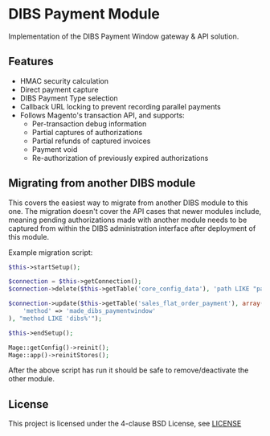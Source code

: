 DIBS Payment Module
==

Implementation of the DIBS Payment Window gateway &amp; API solution.

Features
--

* HMAC security calculation
* Direct payment capture
* DIBS Payment Type selection
* Callback URL locking to prevent recording parallel payments
* Follows Magento's transaction API, and supports:
	* Per-transaction debug information
	* Partial captures of authorizations
	* Partial refunds of captured invoices
	* Payment void
	* Re-authorization of previously expired authorizations

Migrating from another DIBS module
--

This covers the easiest way to migrate from another DIBS module to this one. The migration doesn't cover the API cases that newer modules include, meaning pending authorizations made with another module needs to be captured from within the DIBS administration interface after deployment of this module.

Example migration script:

```php
$this->startSetup();

$connection = $this->getConnection();
$connection->delete($this->getTable('core_config_data'), 'path LIKE "payment/dibs%"');

$connection->update($this->getTable('sales_flat_order_payment'), array(
    'method' => 'made_dibs_paymentwindow'
), "method LIKE 'dibs%'");

$this->endSetup();

Mage::getConfig()->reinit();
Mage::app()->reinitStores();
```

After the above script has run it should be safe to remove/deactivate the other module.

License
--
This project is licensed under the 4-clause BSD License, see [LICENSE](https://github.com/madepeople/Made_Dibs/blob/master/LICENSE)
